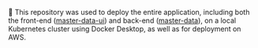 🚨 This repository was used to deploy the entire application, including both the front-end ([master-data-ui](https://github.com/AmineBarguellil7/master-data-ui)) and back-end ([master-data](https://github.com/AmineBarguellil7/master-data)), on a local Kubernetes cluster using Docker Desktop, as well as for deployment on AWS.
